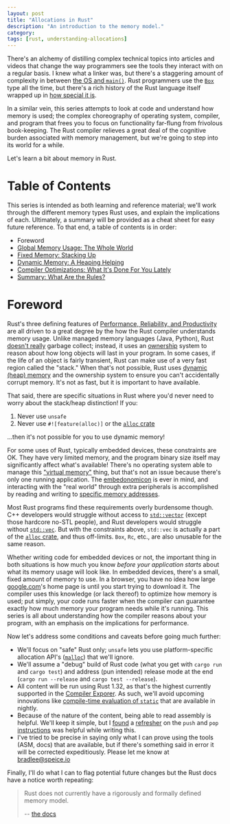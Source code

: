 ```yaml
---
layout: post
title: "Allocations in Rust"
description: "An introduction to the memory model."
category:
tags: [rust, understanding-allocations]
---
```


There's an alchemy of distilling complex technical topics into articles and videos
that change the way programmers see the tools they interact with on a regular basis.
I knew what a linker was, but there's a staggering amount of complexity in between
[the OS and `main()`](https://www.youtube.com/watch?v=dOfucXtyEsU).
Rust programmers use the [`Box`](https://doc.rust-lang.org/stable/std/boxed/struct.Box.html)
type all the time, but there's a rich history of the Rust language itself wrapped up in
[how special it is](https://manishearth.github.io/blog/2017/01/10/rust-tidbits-box-is-special/).

In a similar vein, this series attempts to look at code and understand how memory is used;
the complex choreography of operating system, compiler, and program that frees you
to focus on functionality far-flung from frivolous book-keeping. The Rust compiler relieves
a great deal of the cognitive burden associated with memory management, but we're going
to step into its world for a while.

Let's learn a bit about memory in Rust.

# Table of Contents

This series is intended as both learning and reference material; we'll work through the
different memory types Rust uses, and explain the implications of each. Ultimately,
a summary will be provided as a cheat sheet for easy future reference. To that end,
a table of contents is in order:

- Foreword
- [Global Memory Usage: The Whole World](/2019/02/the-whole-world.html)
- [Fixed Memory: Stacking Up](/2019/02/stacking-up.html)
- [Dynamic Memory: A Heaping Helping](/2019/02/a-heaping-helping.html)
- [Compiler Optimizations: What It's Done For You Lately](/2019/02/compiler-optimizations.html)
- [Summary: What Are the Rules?](/2019/02/summary.html)

# Foreword

Rust's three defining features of [Performance, Reliability, and Productivity](https://www.rust-lang.org/)
are all driven to a great degree by the how the Rust compiler understands memory usage.
Unlike managed memory languages (Java, Python), Rust
[doesn't really](https://words.steveklabnik.com/borrow-checking-escape-analysis-and-the-generational-hypothesis)
garbage collect; instead, it uses an [ownership](https://doc.rust-lang.org/book/ch04-01-what-is-ownership.html)
system to reason about how long objects will last in your program. In some cases, if the life of an object
is fairly transient, Rust can make use of a very fast region called the "stack." When that's not possible,
Rust uses [dynamic (heap) memory](https://en.wikipedia.org/wiki/Memory_management#Dynamic_memory_allocation)
and the ownership system to ensure you can't accidentally corrupt memory. It's not as fast, but it is
important to have available.

That said, there are specific situations in Rust where you'd never need to worry about the stack/heap
distinction! If you:

1. Never use `unsafe`
2. Never use `#![feature(alloc)]` or the [`alloc` crate](https://doc.rust-lang.org/alloc/index.html)

...then it's not possible for you to use dynamic memory!

For some uses of Rust, typically embedded devices, these constraints are OK.
They have very limited memory, and the program binary size itself may significantly
affect what's available! There's no operating system able to manage
this ["virtual memory"](https://en.wikipedia.org/wiki/Virtual_memory) thing, but that's
not an issue because there's only one running application. The
[embedonomicon](https://docs.rust-embedded.org/embedonomicon/preface.html) is ever in mind,
and interacting with the "real world" through extra peripherals is accomplished by
reading and writing to [specific memory addresses](https://bob.cs.sonoma.edu/IntroCompOrg-RPi/sec-gpio-mem.html).

Most Rust programs find these requirements overly burdensome though. C++ developers
would struggle without access to [`std::vector`](https://en.cppreference.com/w/cpp/container/vector)
(except those hardcore no-STL people), and Rust developers would struggle without
[`std::vec`](https://doc.rust-lang.org/std/vec/struct.Vec.html). But with the constraints above,
`std::vec` is actually a part of the
[`alloc` crate](https://doc.rust-lang.org/alloc/vec/struct.Vec.html), and thus off-limits.
`Box`, `Rc`, etc., are also unusable for the same reason.

Whether writing code for embedded devices or not, the important thing in both situations
is how much you know _before your application starts_ about what its memory usage will look like.
In embedded devices, there's a small, fixed amount of memory to use.
In a browser, you have no idea how large [google.com](https://www.google.com)'s home page is until you start
trying to download it. The compiler uses this knowledge (or lack thereof) to optimize
how memory is used; put simply, your code runs faster when the compiler can guarantee exactly
how much memory your program needs while it's running. This series is all about understanding
how the compiler reasons about your program, with an emphasis on the implications for performance.

Now let's address some conditions and caveats before going much further:

- We'll focus on "safe" Rust only; `unsafe` lets you use platform-specific allocation API's
  ([`malloc`](https://www.tutorialspoint.com/c_standard_library/c_function_malloc.htm)) that we'll ignore.
- We'll assume a "debug" build of Rust code (what you get with `cargo run` and `cargo test`)
  and address (pun intended) release mode at the end (`cargo run --release` and `cargo test --release`).
- All content will be run using Rust 1.32, as that's the highest currently supported in the
  [Compiler Exporer](https://godbolt.org/). As such, we'll avoid upcoming innovations like
  [compile-time evaluation of `static`](https://github.com/rust-lang/rfcs/blob/master/text/0911-const-fn.md)
  that are available in nightly.
- Because of the nature of the content, being able to read assembly is helpful.
  We'll keep it simple, but I [found](https://stackoverflow.com/a/4584131/1454178)
  a [refresher](https://stackoverflow.com/a/26026278/1454178) on the `push` and `pop`
  [instructions](http://www.cs.virginia.edu/~evans/cs216/guides/x86.html)
  was helpful while writing this.
- I've tried to be precise in saying only what I can prove using the tools (ASM, docs)
  that are available, but if there's something said in error it will be corrected
  expeditiously. Please let me know at [bradlee@speice.io](mailto:bradlee@speice.io)

Finally, I'll do what I can to flag potential future changes but the Rust docs
have a notice worth repeating:

> Rust does not currently have a rigorously and formally defined memory model.
>
> -- [the docs](https://doc.rust-lang.org/std/ptr/fn.read_volatile.html)
